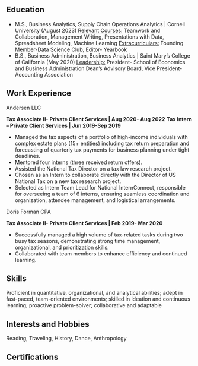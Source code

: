 ## Education

- M.S., Business Analytics, Supply Chain Operations Analytics | Cornell University (August 2023)
  <u>Relevant Courses:</u> Teamwork and Collaboration, Management Writing, Presentations with Data, Spreadsheet Modeling, Machine Learning
  <u>Extracurriculars:</u> Founding Member-Data Science Club, Editor- Yearbook
- B.S., Business Administration, Business Analytics | Saint Mary’s College of California (May 2020)
  <u>Leadership:</u> President- School of Economics and Business Administration Dean’s Advisory Board, Vice President- Accounting Association

## Work Experience

Andersen LLC

**Tax Associate II- Private Client Services | Aug 2020- Aug 2022**
**Tax Intern – Private Client Services | Jun 2019-Sep 2019**

- Managed the tax aspects of a portfolio of high-income individuals with complex estate plans (15+ entities) including tax return preparation and forecasting of quarterly tax payments for business planning under tight deadlines.
- Mentored four interns (three received return offers).
- Assisted the National Tax Director on a tax law research project.
- Chosen as an Intern to collaborate directly with the Director of US National Tax on a new tax research project.
- Selected as Intern Team Lead for National InternConnect, responsible for overseeing a team of 6 interns, ensuring seamless coordination and organization, attendee management, and logistical arrangements.

Doris Forman CPA

**Tax Associate II- Private Client Services | Feb 2019- Mar 2020**

- Successfully managed a high volume of tax-related tasks during two busy tax seasons, demonstrating strong time management, organizational, and prioritization skills.
- Collaborated with team members to enhance efficiency and continued learning.

## Skills
Proficient in quantitative, organizational, and analytical abilities; adept in fast-paced, team-oriented environments; skilled in ideation and continuous learning; proactive problem-solver; collaborative and adaptable

## Interests and Hobbies
Reading, Traveling, History, Dance, Anthropology

## Certifications
